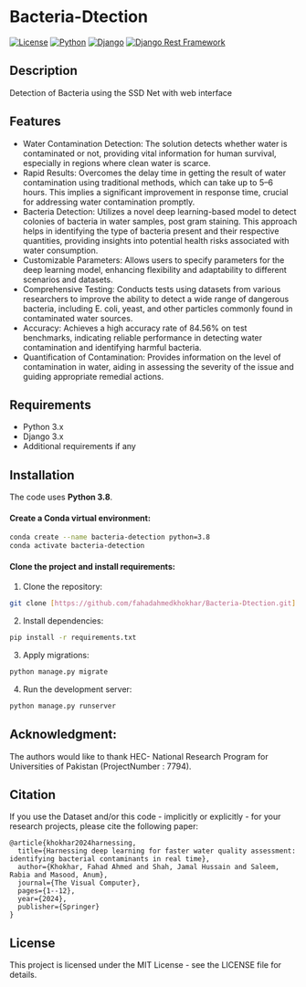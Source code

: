 # Bacteria-Dtection


[![License](https://img.shields.io/badge/license-MIT-blue.svg)](LICENSE)
[![Python](https://img.shields.io/badge/python-3.6%20|%203.7%20|%203.8-blue.svg)]()
[![Django](https://img.shields.io/badge/django-3.0%20|%203.1%20|%203.2-blue.svg)]()
[![Django Rest Framework](https://img.shields.io/badge/django%20rest%20framework-3.11%20|%203.12%20|%203.13-blue.svg)]()

## Description

Detection of Bacteria using the SSD Net with web interface

## Features

- Water Contamination Detection: The solution detects whether water is contaminated or not, providing vital information for human survival, especially in regions where clean water is scarce.
- Rapid Results: Overcomes the delay time in getting the result of water contamination using traditional methods, which can take up to 5–6 hours. This implies a significant improvement in response time, crucial for addressing water contamination promptly.
- Bacteria Detection: Utilizes a novel deep learning-based model to detect colonies of bacteria in water samples, post gram staining. This approach helps in identifying the type of bacteria present and their respective quantities, providing insights into potential health risks associated with water consumption.
- Customizable Parameters: Allows users to specify parameters for the deep learning model, enhancing flexibility and adaptability to different scenarios and datasets.
- Comprehensive Testing: Conducts tests using datasets from various researchers to improve the ability to detect a wide range of dangerous bacteria, including E. coli, yeast, and other particles commonly found in contaminated water sources.
- Accuracy: Achieves a high accuracy rate of 84.56% on test benchmarks, indicating reliable performance in detecting water contamination and identifying harmful bacteria.
- Quantification of Contamination: Provides information on the level of contamination in water, aiding in assessing the severity of the issue and guiding appropriate remedial actions.

## Requirements

- Python 3.x
- Django 3.x
- Additional requirements if any


## Installation

The code uses **Python 3.8**.

#### Create a Conda virtual environment:

```bash
conda create --name bacteria-detection python=3.8
conda activate bacteria-detection
```

#### Clone the project and install requirements:

1. Clone the repository:

```bash
git clone [https://github.com/fahadahmedkhokhar/Bacteria-Dtection.git]
```
2. Install dependencies:
```bash
pip install -r requirements.txt
```
3. Apply migrations:
```bash
python manage.py migrate
```
4. Run the development server:
```bash
python manage.py runserver
```

## Acknowledgment:
The authors would like to thank HEC- National Research Program for Universities of Pakistan (ProjectNumber : 7794).

## Citation

If you use the Dataset and/or this code - implicitly or explicitly - for your research projects, please cite the following paper:

```
@article{khokhar2024harnessing,
  title={Harnessing deep learning for faster water quality assessment: identifying bacterial contaminants in real time},
  author={Khokhar, Fahad Ahmed and Shah, Jamal Hussain and Saleem, Rabia and Masood, Anum},
  journal={The Visual Computer},
  pages={1--12},
  year={2024},
  publisher={Springer}
}
```

## License

This project is licensed under the MIT License - see the LICENSE file for details.

